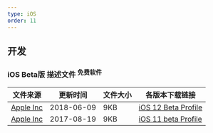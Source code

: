 ```yaml
---
type: iOS
order: 11
---
```


## <i class="fa fa-flask"></i>开发

### iOS Beta版 描述文件 <sup data-p="green">免费软件</sup>

| 文件来源 | 更新时间 | 文件大小 | 各版本下载链接 |
| ------ | ------- | -------- | -------- |
| <div class="safe apple">[Apple Inc][apple]</div> | 2018-06-09 | 9KB | [iOS 12 Beta Profile][ios12beta] |
| <div class="safe apple">[Apple Inc][apple]</div> | 2017-08-19 | 9KB | [iOS 11 beta Profile][ios11beta] |


[apple]: https://developer.apple.com/download/

[ios12beta]: https://github.com/xaoxuu/assets/releases/download/iOS12/iOS_12_Beta_Profile.mobileconfig
[ios11beta]: http://onk0fb143.bkt.clouddn.com/2017/08/19/iOS_11_beta_Profile.mobileconfig
